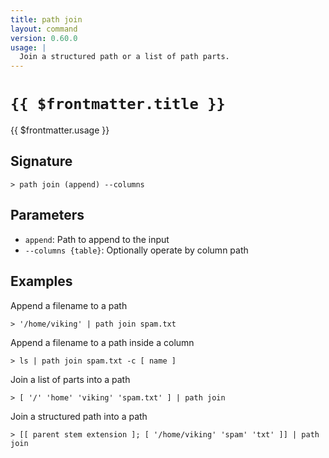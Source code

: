 ```yaml
---
title: path join
layout: command
version: 0.60.0
usage: |
  Join a structured path or a list of path parts.
---
```


# `{{ $frontmatter.title }}`

<div style='white-space: pre-wrap;'>{{ $frontmatter.usage }}</div>

## Signature

`> path join (append) --columns`

## Parameters

- `append`: Path to append to the input
- `--columns {table}`: Optionally operate by column path

## Examples

Append a filename to a path

```shell
> '/home/viking' | path join spam.txt
```

Append a filename to a path inside a column

```shell
> ls | path join spam.txt -c [ name ]
```

Join a list of parts into a path

```shell
> [ '/' 'home' 'viking' 'spam.txt' ] | path join
```

Join a structured path into a path

```shell
> [[ parent stem extension ]; [ '/home/viking' 'spam' 'txt' ]] | path join
```
